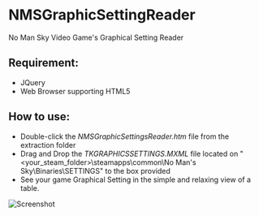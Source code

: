 # NMSGraphicSettingReader
No Man Sky Video Game's Graphical Setting Reader

## Requirement:
- JQuery
- Web Browser supporting HTML5

## How to use:
- Double-click the *NMSGraphicSettingsReader.htm* file from the extraction folder
- Drag and Drop the *TKGRAPHICSSETTINGS.MXML* file located on "<your_steam_folder>\steamapps\common\No Man's Sky\Binaries\SETTINGS" to the box provided
- See your game Graphical Setting in the simple and relaxing view of a table.

![Screenshot]([https://github.com/imicomputer/NMSGraphicSettingReader/blob/master/NMSGraphicsSettingReader.PNG](https://github.com/imicomputer/NMSGraphicSettingReader/blob/master/NMSGraphicsSettingReader.PNG?raw=true))
